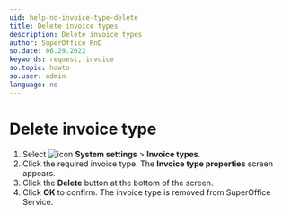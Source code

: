 ```yaml
---
uid: help-no-invoice-type-delete
title: Delete invoice types
description: Delete invoice types
author: SuperOffice RnD
so.date: 06.29.2022
keywords: request, invoice
so.topic: howto
so.user: admin
language: no
---
```


# Delete invoice type

1. Select ![icon][img1] **System settings** > **Invoice types**.
2. Click the required invoice type. The **Invoice type properties** screen appears.
3. Click the **Delete** button at the bottom of the screen.
4. Click **OK** to confirm. The invoice type is removed from SuperOffice Service.

<!-- Referenced links -->

<!-- Referenced images -->
[img1]: ../../../../media/icons/settings-small.png

